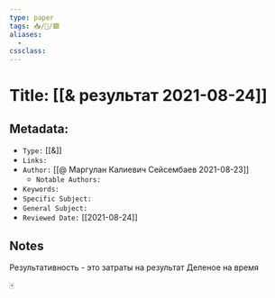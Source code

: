 ```yaml
---
type: paper
tags: 📥️/📜️/🟪️
aliases:
  - 
cssclass: 
---
```




# Title: **[[& результат 2021-08-24]]**


## Metadata:

- `Type:` [[&]]
- `Links:`
- `Author:` [[@ Маргулан Калиевич Сейсембаев 2021-08-23]]
	- `Notable Authors:` 
- `Keywords:` 
- `Specific Subject:` 
- `General Subject:` 
- `Reviewed Date:` [[2021-08-24]]


## Notes

Результативность - это затраты на результат Деленое на время


🀄